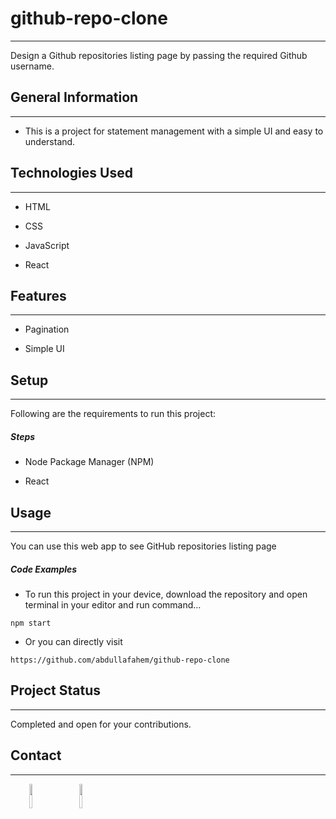 <h1>github-repo-clone</h1>
<hr><p>Design a Github repositories listing page by passing the required Github username.</p><h2>General Information</h2>
<hr><ul>
<li>This is a project for statement management with a simple UI and easy to understand.</li>
</ul><h2>Technologies Used</h2>
<hr><ul>
<li>HTML</li>
</ul><ul>
<li>CSS</li>
</ul><ul>
<li>JavaScript</li>
</ul><ul>
<li>React</li>
</ul><h2>Features</h2>
<hr><ul>
<li>Pagination</li>
</ul><ul>
<li>Simple UI</li>
</ul><h2>Setup</h2>
<hr><p>Following are the requirements to run this project:</p><h5>Steps</h5><ul>
<li>Node Package Manager (NPM)</li>
</ul><ul>
<li>React</li>
</ul><h2>Usage</h2>
<hr><p>You can use this web app to see GitHub repositories listing page</p><h5>Code Examples</h5><ul>
<li>To run this project in your device, download the repository and open terminal in your editor and run command…</li>
</ul><p><code>npm start</code></p><ul>
<li>Or you can directly visit</li>
</ul><p><code>https://github.com/abdullafahem/github-repo-clone</code></p><h2>Project Status</h2>
<hr><p>Completed and open for your contributions.</p><h2>Contact</h2>
<hr><p><span style="margin-right: 30px;"></span><a href="https://www.linkedin.com/in/abdulla-fahem/"><img style="width: 10%;" target="_blank" src="https://cdn.jsdelivr.net/gh/devicons/devicon/icons/linkedin/linkedin-original.svg"></a><span style="margin-right: 30px;"></span><a href="https://github.com/abdullafahem"><img style="width: 10%;" target="_blank" src="https://cdn.jsdelivr.net/gh/devicons/devicon/icons/github/github-original.svg"></a></p>